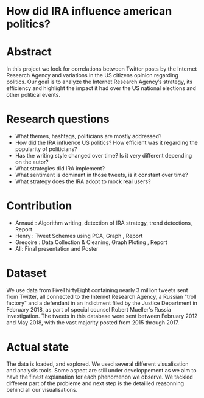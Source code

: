 # How did IRA influence american politics?


# Abstract
In this project we look for correlations between Twitter posts by the Internet Research Agency and variations in the US citizens opinion regarding politics. 
Our goal is to analyze the Internet Research Agency’s strategy, its efficiency and highlight the impact it had over the US national elections and other political events.

# Research questions 
- What themes, hashtags, politicians are mostly addressed?
- How did the IRA influence US politics? How efficient was it regarding the popularity of politicians?
- Has the writing style changed over time? Is it very different depending on the autor? 
- What strategies did IRA implement? 
- What sentiment is dominant in those tweets, is it constant over time?
- What strategy does the IRA adopt to mock real users?

# Contribution
- Arnaud : Algorithm writing, detection of IRA strategy, trend detections, Report
- Henry : Tweet Schemes using PCA, Graph , Report
- Gregoire : Data Collection & Cleaning, Graph Ploting , Report
- All: Final presentation and Poster

# Dataset
We use data from FiveThirtyEight containing nearly 3 million tweets sent from Twitter, all connected to the Internet Research Agency, a Russian "troll factory" and a defendant in an indictment filed by the Justice Department in February 2018, as part of special counsel Robert Mueller's Russia investigation. The tweets in this database were sent between February 2012 and May 2018, with the vast majority posted from 2015 through 2017.

# Actual state
The data is loaded, and explored. We used several different visualisation and analysis tools. Some aspect are still under developpement as we aim to have the finest explanation for each phenomenon we observe. We tackled different part of the probleme and next step is the detailled reasonning behind all our visualisations.

